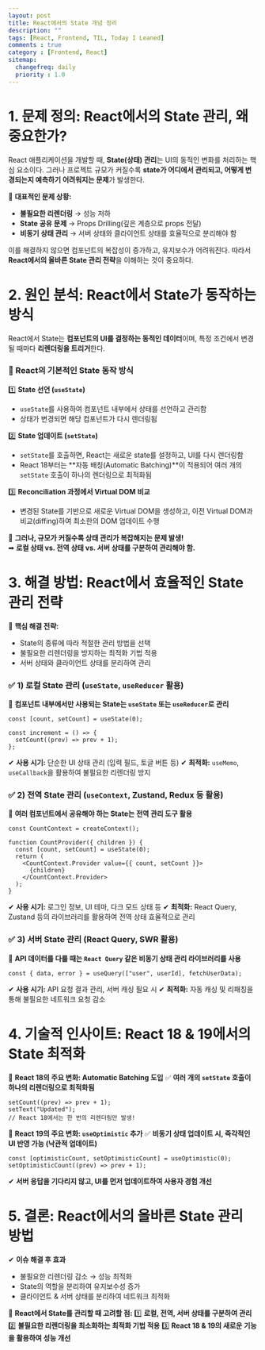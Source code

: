 ```yaml
---
layout: post
title: React에서의 State 개념 정리
description: ""
tags: [React, Frontend, TIL, Today I Leaned]
comments : true
category : [Frontend, React]
sitemap:
  changefreq: daily
  priority : 1.0
---
```


# **1. 문제 정의: React에서의 State 관리, 왜 중요한가?**
React 애플리케이션을 개발할 때, **State(상태) 관리**는 UI의 동적인 변화를 처리하는 핵심 요소이다. 그러나 프로젝트 규모가 커질수록 **state가 어디에서 관리되고, 어떻게 변경되는지 예측하기 어려워지는 문제**가 발생한다.

📌 **대표적인 문제 상황:**
- **불필요한 리렌더링** → 성능 저하
- **State 공유 문제** → Props Drilling(깊은 계층으로 props 전달)
- **비동기 상태 관리** → 서버 상태와 클라이언트 상태를 효율적으로 분리해야 함

이를 해결하지 않으면 컴포넌트의 복잡성이 증가하고, 유지보수가 어려워진다. 따라서 **React에서의 올바른 State 관리 전략**을 이해하는 것이 중요하다.

<div class="space-item-3"></div>




# **2. 원인 분석: React에서 State가 동작하는 방식**
React에서 State는 **컴포넌트의 UI를 결정하는 동적인 데이터**이며, 특정 조건에서 변경될 때마다 **리렌더링을 트리거**한다.

### **🔹 React의 기본적인 State 동작 방식**
1️⃣ **State 선언 (`useState`)**  
   - `useState`를 사용하여 컴포넌트 내부에서 상태를 선언하고 관리함
   - 상태가 변경되면 해당 컴포넌트가 다시 렌더링됨

2️⃣ **State 업데이트 (`setState`)**  
   - `setState`를 호출하면, React는 새로운 state를 설정하고, UI를 다시 렌더링함
   - React 18부터는 **자동 배칭(Automatic Batching)**이 적용되어 여러 개의 `setState` 호출이 하나의 렌더링으로 최적화됨

3️⃣ **Reconciliation 과정에서 Virtual DOM 비교**  
   - 변경된 State를 기반으로 새로운 Virtual DOM을 생성하고, 이전 Virtual DOM과 비교(diffing)하여 최소한의 DOM 업데이트 수행

📌 **그러나, 규모가 커질수록 상태 관리가 복잡해지는 문제 발생!**  
➡ **로컬 상태 vs. 전역 상태 vs. 서버 상태를 구분하여 관리해야 함.**

<div class="space-item-3"></div>



# **3. 해결 방법: React에서 효율적인 State 관리 전략**

🚀 **핵심 해결 전략:**
- State의 종류에 따라 적절한 관리 방법을 선택
- 불필요한 리렌더링을 방지하는 최적화 기법 적용
- 서버 상태와 클라이언트 상태를 분리하여 관리

### **✅ 1) 로컬 State 관리 (`useState`, `useReducer` 활용)**
📌 **컴포넌트 내부에서만 사용되는 State는 `useState` 또는 `useReducer`로 관리**
```tsx
const [count, setCount] = useState(0);

const increment = () => {
  setCount((prev) => prev + 1);
};
```
✔ **사용 시기:** 단순한 UI 상태 관리 (입력 필드, 토글 버튼 등)
✔ **최적화:** `useMemo`, `useCallback`을 활용하여 불필요한 리렌더링 방지

### **✅ 2) 전역 State 관리 (`useContext`, Zustand, Redux 등 활용)**
📌 **여러 컴포넌트에서 공유해야 하는 State는 전역 관리 도구 활용**
```tsx
const CountContext = createContext();

function CountProvider({ children }) {
  const [count, setCount] = useState(0);
  return (
    <CountContext.Provider value={{ count, setCount }}>
      {children}
    </CountContext.Provider>
  );
}
```
✔ **사용 시기:** 로그인 정보, UI 테마, 다크 모드 상태 등
✔ **최적화:** React Query, Zustand 등의 라이브러리를 활용하여 전역 상태 효율적으로 관리

### **✅ 3) 서버 State 관리 (React Query, SWR 활용)**
📌 **API 데이터를 다룰 때는 `React Query` 같은 비동기 상태 관리 라이브러리를 사용**
```tsx
const { data, error } = useQuery(["user", userId], fetchUserData);
```
✔ **사용 시기:** API 요청 결과 관리, 서버 캐싱 필요 시
✔ **최적화:** 자동 캐싱 및 리패칭을 통해 불필요한 네트워크 요청 감소

<div class="space-item-3"></div>



# **4. 기술적 인사이트: React 18 & 19에서의 State 최적화**

🚀 **React 18의 주요 변화: Automatic Batching 도입**
✅ **여러 개의 `setState` 호출이 하나의 리렌더링으로 최적화됨**
```tsx
setCount((prev) => prev + 1);
setText("Updated");
// React 18에서는 한 번의 리렌더링만 발생!
```

🚀 **React 19의 주요 변화: `useOptimistic` 추가**
✅ **비동기 상태 업데이트 시, 즉각적인 UI 반영 가능 (낙관적 업데이트)**
```tsx
const [optimisticCount, setOptimisticCount] = useOptimistic(0);
setOptimisticCount((prev) => prev + 1);
```
✔ **서버 응답을 기다리지 않고, UI를 먼저 업데이트하여 사용자 경험 개선**

<div class="space-item-3"></div>



# **5. 결론: React에서의 올바른 State 관리 방법**

✔ **이슈 해결 후 효과**
- 불필요한 리렌더링 감소 → 성능 최적화
- State의 역할을 분리하여 유지보수성 증가
- 클라이언트 & 서버 상태를 분리하여 네트워크 최적화

📌 **React에서 State를 관리할 때 고려할 점:**
1️⃣ **로컬, 전역, 서버 상태를 구분하여 관리**
2️⃣ **불필요한 리렌더링을 최소화하는 최적화 기법 적용**
3️⃣ **React 18 & 19의 새로운 기능을 활용하여 성능 개선**
